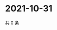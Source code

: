# 2021-10-31

共 0 条

<!-- BEGIN WEIBO -->
<!-- 最后更新时间 Sun Oct 31 2021 23:00:55 GMT+0800 (China Standard Time) -->

<!-- END WEIBO -->
